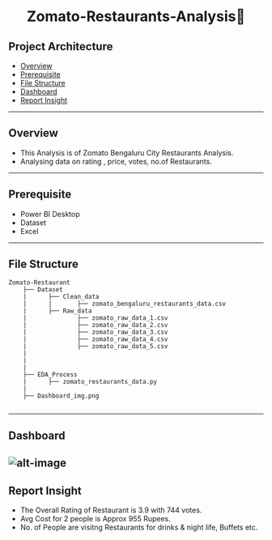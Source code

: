 <div align="center" >
  <h1>Zomato-Restaurants-Analysis🎯</h1>
</div>

## Project Architecture
* [Overview](https://github.com/zero-infi/Zomato-Power-BI#overview)
* [Prerequisite](https://github.com/zero-infi/Zomato-Power-BI#Prerequisite)
* [File Structure](https://github.com/zero-infi/Zomato-Power-BI#File-Structure)
* [Dashboard](https://github.comzero-infi/Zomato-Power-BI#Dashboard)
* [Report Insight](https://github.com/zero-infi/Zomato-Power-BI#Report-Insight)

-----------------------------------------------------------------------------------------------------------------------------------------------------------------------------------

## Overview

* This Analysis is of Zomato Bengaluru City Restaurants Analysis.
* Analysing data on rating , price, votes, no.of Restaurants.

-----------------------------------------------------------------------------------------------------------------------------------------------------------------------------------

## Prerequisite

* Power BI Desktop
* Dataset 
* Excel

-----------------------------------------------------------------------------------------------------------------------------------------------------------------------------------

## File Structure
```
Zomato-Restaurant
    ├── Dataset
    |      ├── Clean_data
    |      |       ├── zomato_bengaluru_restaurants_data.csv
    |      ├── Raw_data
    |              ├── zomato_raw_data_1.csv
    |              ├── zomato_raw_data_2.csv
    |              ├── zomato_raw_data_3.csv
    |              ├── zomato_raw_data_4.csv
    |              ├── zomato_raw_data_5.csv
    |                
    |
    |
    ├── EDA_Process
    |      ├── zomato_restaurants_data.py
    |
    ├── Dashboard_img.png
    
```

---------------------------------------------------------------------------------------------------------------------------------------------------------------------------------

## Dashboard

![alt-image](https://github.com/zero-infi/Zomato-Power-BI/blob/main/Zomato-Restaurants/Dashboard_img.png?raw=true)
---------------------------------------------------------------------------------------------------------------------------------------------------------------------------------

## Report Insight

* The Overall Rating of Restaurant is 3.9 with 744 votes.
* Avg Cost for 2 people is Approx 955 Rupees.
* No. of People are visitng Restaurants for drinks & night life, Buffets etc.

  
  
    
    
